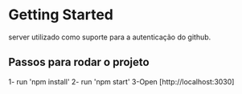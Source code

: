# Getting Started 

server utilizado como suporte para a autenticação do github. 

## Passos para rodar o projeto
1- run 'npm install' 
2- run 'npm start'
3-Open [http://localhost:3030]

